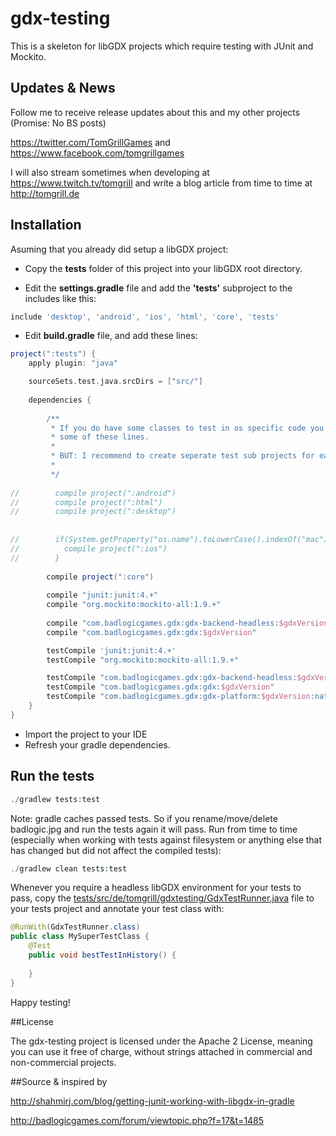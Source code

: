 # gdx-testing

This is a skeleton for libGDX projects which require testing with JUnit and Mockito.

## Updates & News
Follow me to receive release updates about this and my other projects (Promise: No BS posts)

https://twitter.com/TomGrillGames and https://www.facebook.com/tomgrillgames

I will also stream sometimes when developing at https://www.twitch.tv/tomgrill and write a blog article from time to time at http://tomgrill.de 

## Installation

Asuming that you already did setup a libGDX project:

* Copy the **tests** folder of this project into your libGDX root directory.

* Edit the **settings.gradle** file and add the **'tests'** subproject to the includes like this:

```gradle
include 'desktop', 'android', 'ios', 'html', 'core', 'tests'
```

* Edit **build.gradle** file, and add these lines:

```gradle
project(":tests") {
    apply plugin: "java"

    sourceSets.test.java.srcDirs = ["src/"]
    		
    dependencies {
	
		/**
		 * If you do have some classes to test in os specific code you may want to uncomment
		 * some of these lines.
		 * 
		 * BUT: I recommend to create seperate test sub projects for each platform. Trust me :)
		 * 
		 */
	
//        compile project(":android")
//        compile project(":html")
//        compile project(":desktop")
        
        
//        if(System.getProperty("os.name").toLowerCase().indexOf("mac") >= 0) {
//        	compile project(":ios")
//        }
        
        compile project(":core")
        
        compile "junit:junit:4.+"
        compile "org.mockito:mockito-all:1.9.+"
        
        compile "com.badlogicgames.gdx:gdx-backend-headless:$gdxVersion"
        compile "com.badlogicgames.gdx:gdx:$gdxVersion"        

        testCompile 'junit:junit:4.+'
        testCompile "org.mockito:mockito-all:1.9.+"

        testCompile "com.badlogicgames.gdx:gdx-backend-headless:$gdxVersion"
        testCompile "com.badlogicgames.gdx:gdx:$gdxVersion"
        testCompile "com.badlogicgames.gdx:gdx-platform:$gdxVersion:natives-desktop"
    }
}
```

* Import the project to your IDE
* Refresh your gradle dependencies. 

## Run the tests
```php
./gradlew tests:test
```

Note: gradle caches passed tests. So if you rename/move/delete badlogic.jpg and run the tests again it will pass. Run from time to time (especially when working with tests against filesystem or anything else that has changed but did not affect the compiled tests):
```php
./gradlew clean tests:test
```

Whenever you require a headless libGDX environment for your tests to pass, copy the [tests/src/de/tomgrill/gdxtesting/GdxTestRunner.java](tests/src/de/tomgrill/gdxtesting/GdxTestRunner.java) file to your tests project and annotate your test class with:

```java 
@RunWith(GdxTestRunner.class)
public class MySuperTestClass {
	@Test
	public void bestTestInHistory() {
	
	}
}
```

Happy testing!

##License

The gdx-testing project is licensed under the Apache 2 License, meaning you can use it free of charge, without strings attached in commercial and non-commercial projects.

##Source & inspired by

http://shahmirj.com/blog/getting-junit-working-with-libgdx-in-gradle

http://badlogicgames.com/forum/viewtopic.php?f=17&t=1485
